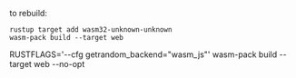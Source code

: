 

to rebuild:

```shell
rustup target add wasm32-unknown-unknown
wasm-pack build --target web
```


RUSTFLAGS='--cfg getrandom_backend="wasm_js"' wasm-pack build --target web --no-opt